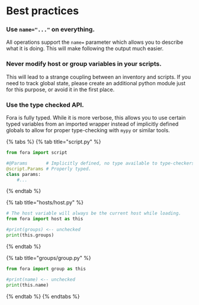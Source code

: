 # Best practices

### Use `name="..."` on everything.

All operations support the `name=` parameter which allows you to describe what it is doing. This will make following the output much easier.

### Never modify host or group variables in your scripts.

This will lead to a strange coupling between an inventory and scripts. If you need to track global state, please create an additional python module just for this purpose, or avoid it in the first place.

### Use the type checked API.

Fora is fully typed. While it is more verbose, this allows you to use certain typed variables from an imported wrapper instead of implicitly defined globals to allow for proper type-checking with `mypy` or similar tools.

{% tabs %}
{% tab title="script.py" %}
```python
from fora import script

#@Params       # Implicitly defined, no type available to type-checkers.
@script.Params # Properly typed.
class params:
	#...
```
{% endtab %}

{% tab title="hosts/host.py" %}
```python
# The host variable will always be the current host while loading.
from fora import host as this

#print(groups) <-- unchecked
print(this.groups)
```
{% endtab %}

{% tab title="groups/group.py" %}
```python
from fora import group as this

#print(name) <-- unchecked
print(this.name)
```
{% endtab %}
{% endtabs %}
